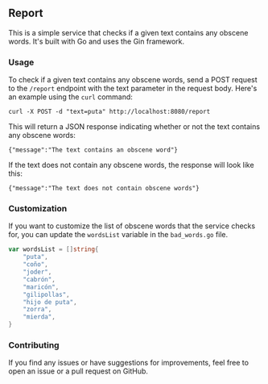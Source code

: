 ## Report

This is a simple service that checks if a given text contains any obscene words. It's built with Go and uses the Gin framework.


### Usage

To check if a given text contains any obscene words, send a POST request to the `/report` endpoint with the text parameter in the request body. Here's an example using the `curl` command:

```
curl -X POST -d "text=puta" http://localhost:8080/report
```

This will return a JSON response indicating whether or not the text contains any obscene words:

```
{"message":"The text contains an obscene word"}
```

If the text does not contain any obscene words, the response will look like this:

```
{"message":"The text does not contain obscene words"}
```

### Customization

If you want to customize the list of obscene words that the service checks for, you can update the `wordsList` variable in the `bad_words.go` file. 

```go
var wordsList = []string{
	"puta",
	"coño",
	"joder",
	"cabrón",
	"maricón",
	"gilipollas",
	"hijo de puta",
	"zorra",
	"mierda",
}
```

### Contributing

If you find any issues or have suggestions for improvements, feel free to open an issue or a pull request on GitHub. 